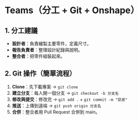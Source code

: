 # Teams（分工 + Git + Onshape）

## 1. 分工建議

* **設計者**：負責繪製主要零件，定義尺寸。
* **報告負責者**：整理設計紀錄與說明。
* **整合者**：把零件組裝起來。

## 2. Git 操作（簡單流程）

1. **Clone**：先下載專案 → `git clone`
2. **建立分支**：每人開一個分支 → `git checkout -b 分支名`
3. **修改與提交**：修改完 → `git add .` + `git commit -m "訊息"`
4. **推送**：上傳到遠端 → `git push origin 分支名`
5. **合併**：整合者用 Pull Request 合併到 main。

